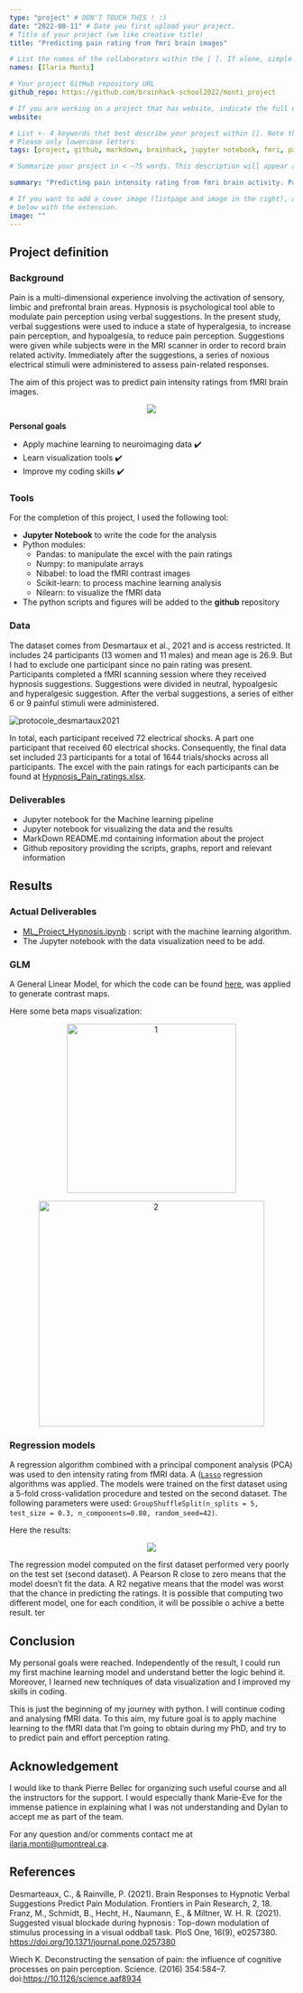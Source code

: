 ```yaml
---
type: "project" # DON'T TOUCH THIS ! :)
date: "2022-08-11" # Date you first upload your project.
# Title of your project (we like creative title)
title: "Predicting pain rating from fmri brain images"

# List the names of the collaborators within the [ ]. If alone, simple put your name within []
names: [Ilaria Monti]

# Your project GitHub repository URL
github_repo: https://github.com/brainhack-school2022/monti_project

# If you are working on a project that has website, indicate the full url including "https://" below or leave it empty.
website:

# List +- 4 keywords that best describe your project within []. Note that the project summary also involves a number of key words. Those are listed on top of the [github repository](https://github.com/brainhack-school2020/project_template), click `manage topics`.
# Please only lowercase letters
tags: [project, github, markdown, brainhack, jupyter notebook, fmri, pain]

# Summarize your project in < ~75 words. This description will appear at the top of your page and on the list page with other projects..

summary: "Predicting pain intensity rating from fmri brain activity. Pain ratings were modulated by verbal suggestion to increase and decrease pain perception."

# If you want to add a cover image (listpage and image in the right), add it to your directory and indicate the name
# below with the extension.
image: ""
---
```

<!-- This is an html comment and this won't appear in the rendered page. You are now editing the "content" area, the core of your description. Everything that you can do in markdown is allowed below. We added a couple of comments to guide your through documenting your progress. -->

## Project definition

### Background
Pain is a multi-dimensional experience involving the activation of sensory, limbic and prefrontal brain areas. Hypnosis is psychological tool able to modulate pain perception using verbal suggestions. In the present study, verbal suggestions were used to induce a state of hyperalgesia, to increase pain perception, and hypoalgesia, to reduce pain perception. Suggestions were given while subjects were in the MRI scanner in order to record brain related activity. Immediately after the suggestions, a series of noxious electrical stimuli were administered to assess pain-related responses.


The aim of this project was to predict pain intensity ratings from fMRI brain images.
<p align="center">
<img src="https://github.com/brainhack-school2022/monti_project/blob/main/Machine%20Learning.JPG">
</p>				     

**Personal goals**
* Apply machine learning to neuroimaging data :heavy_check_mark:
* Learn visualization tools :heavy_check_mark:
* Improve my coding skills :heavy_check_mark:

### Tools

For the completion of this project, I used the following tool: 
* **Jupyter Notebook** to write the code for the analysis
* Python modules: 
   * Pandas: to manipulate the excel with the pain ratings
   * Numpy: to manipulate arrays
   * Nibabel: to load the fMRI contrast images 
   * Scikit-learn: to process machine learning analysis
   * Nilearn: to visualize the fMRI data
* The python scripts and figures will be added to the **github** repository


### Data

The dataset comes from Desmartaux et al., 2021 and is access restricted. It includes 24 participants (13 women and 11 males) and mean age is 26.9. But I had to exclude one participant since no pain rating was present. Participants
completed a fMRI scanning session where they received hypnosis suggestions. Suggestions were divided in neutral, hypoalgesic and hyperalgesic suggestion.
After the verbal suggestions, a series of either 6 or 9 painful stimuli were administered.


![protocole_desmartaux2021](protocole_desmartaux2021.png)	
				     
In total, each participant received 72 electrical shocks. A part one participant that received 60 electrical shocks. 
Consequently, the final data set included 23 participants for a total of 1644 trials/shocks across all participants.
The excel with the pain ratings for each participants can be found at [Hypnosis_Pain_ratings.xlsx](https://github.com/brainhack-school2022/monti_project/blob/main/Hypnosis_Pain_ratings.xlsx). 

### Deliverables

* Jupyter notebook for the Machine learning pipeline
* Jupyter notebook for visualizing the data and the results
* MarkDown README.md containing information about the project
* Github repository providing the scripts, graphs, report and relevant information

## Results

### Actual Deliverables
* [ML_Project_Hypnosis.ipynb](https://github.com/brainhack-school2022/monti_project/blob/main/ML_Project_Hypnosis.ipynb) : script with the machine learning algorithm. 
* The Jupyter notebook with the data visualization need to be add.

### GLM
 
A General Linear Model, for which the code can be found [here](https://github.com/dylansutterlin/decoding_pain_experience), was applied to generate contrast maps.

Here some beta maps visualization:
				     
<p align="center">
<img src="https://github.com/brainhack-school2022/monti_project/blob/main/3D%20plot%20beta%20maps.JPG" alt="1" width="300px"/>
</p>

<p align="center">
<img src="https://github.com/brainhack-school2022/monti_project/blob/main/2D%20plot%20beta%20maps.JPG" alt="2" width="400px"/>
</p>

### Regression models

A regression algorithm combined with a principal component analysis (PCA) was used to den intensity rating from fMRI data. A ([`Lasso`](https://scikit-learn.org/stable/modules/generated/sklearn.linear_model.Lasso.html) regression algorithms was applied. The models were trained on the first dataset using a 5-fold cross-validation procedure and tested on the second dataset. The following parameters were used: `GroupShuffleSplit(n_splits = 5, test_size = 0.3, n_components=0.80, random_seed=42)`.

Here the results:
<p align="center">
<img src="https://github.com/brainhack-school2022/monti_project/blob/main/Result_ML.JPG">									
</p>
The regression model computed on the first dataset performed very poorly on the test set (second dataset). A Pearson R close to zero means that the model doesn’t fit the data. A R2 negative means that the model was worst that the chance in predicting the ratings. It is possible that computing two different model, one for each condition, it will be possible o achive a bette result. 
ter

## Conclusion

My personal goals were reached. Independently of the result, I could run my first machine learning model and understand better the logic behind it. Moreover, I learned new techniques of data visualization and I improved my skills in coding. 

This is just the beginning of my journey with python. I will continue coding and analysing fMRI data. To this aim, my future goal is to apply machine learning to the fMRI data that I’m going to obtain during my PhD, and try to to predict pain and effort perception rating. 


## Acknowledgement

I would like to thank Pierre Bellec for organizing such useful course and all the instructors for the support. I would especially thank Marie-Eve for the immense patience in explaining what I was not understanding and Dylan to accept me as part of the team.  


For any question and/or comments contact me at ilaria.monti@umontreal.ca.

## References

Desmarteaux, C., & Rainville, P. (2021). Brain Responses to Hypnotic Verbal Suggestions Predict Pain Modulation. Frontiers in Pain Research, 2, 18.
Franz, M., Schmidt, B., Hecht, H., Naumann, E., & Miltner, W. H. R. (2021). Suggested visual blockade during hypnosis : Top-down modulation of stimulus processing in a visual oddball task. PloS One, 16(9), e0257380. https://doi.org/10.1371/journal.pone.0257380

Wiech K. Deconstructing the sensation of pain: the influence of cognitive processes on pain perception. Science. (2016) 354:584–7. doi:https://10.1126/science.aaf8934
